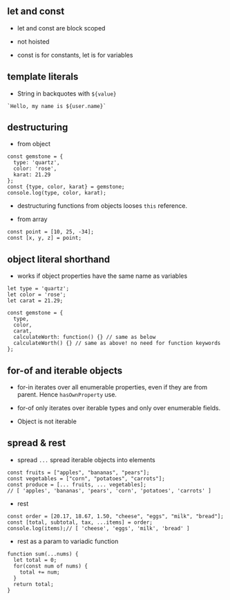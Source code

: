 ## let and const

* let and const are block scoped

* not hoisted

* const is for constants, let is for variables

## template literals

* String in backquotes with `${value}`

```
`Hello, my name is ${user.name}`
```

## destructuring

* from object
```
const gemstone = {
  type: 'quartz',
  color: 'rose',
  karat: 21.29
};
const {type, color, karat} = gemstone;
console.log(type, color, karat);
```
* destructuring functions from objects looses `this` reference.

* from array
```
const point = [10, 25, -34];
const [x, y, z] = point;
```

## object literal shorthand

* works if object properties have the same name as variables

```
let type = 'quartz';
let color = 'rose';
let carat = 21.29;

const gemstone = {
  type,
  color,
  carat,
  calculateWorth: function() {} // same as below
  calculateWorth() {} // same as above! no need for function keywords
};
```

## for-of and iterable objects

* for-in iterates over all enumerable properties, even if they are from parent. Hence `hasOwnProperty` use.

* for-of only iterates over iterable types and only over enumerable fields.

* Object is not iterable

## spread & rest

* spread `...` spread iterable objects into elements

```
const fruits = ["apples", "bananas", "pears"];
const vegetables = ["corn", "potatoes", "carrots"];
const produce = [... fruits, ... vegetables];
// [ 'apples', 'bananas', 'pears', 'corn', 'potatoes', 'carrots' ]
```

* rest

```
const order = [20.17, 18.67, 1.50, "cheese", "eggs", "milk", "bread"];
const [total, subtotal, tax, ...items] = order;
console.log(items);// [ 'cheese', 'eggs', 'milk', 'bread' ]
```

* rest as a param to variadic function

```
function sum(...nums) {
  let total = 0;  
  for(const num of nums) {
    total += num;
  }
  return total;
}
```
